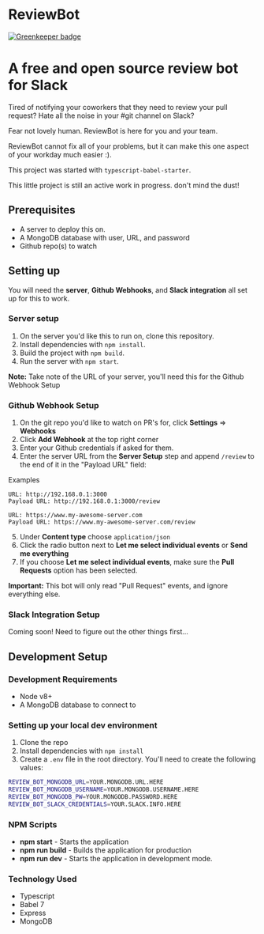 # ReviewBot

[![Greenkeeper badge](https://badges.greenkeeper.io/MrBenJ/review-bot-slack.svg)](https://greenkeeper.io/)

# A free and open source review bot for Slack

Tired of notifying your coworkers that they need to review your pull request? Hate all the noise in your #git channel on Slack?

Fear not lovely human. ReviewBot is here for you and your team.

ReviewBot cannot fix all of your problems, but it can make this one aspect of your workday much easier :).

This project was started with `typescript-babel-starter`.

This little project is still an active work in progress. don't mind the dust!

## Prerequisites

* A server to deploy this on.
* A MongoDB database with user, URL, and password
* Github repo(s) to watch

## Setting up

You will need the **server**, **Github Webhooks**, and **Slack integration** all set up for this to work.

### Server setup

1. On the server you'd like this to run on, clone this repository.
2. Install dependencies with `npm install`.
3. Build the project with `npm build`.
4. Run the server with `npm start`.

**Note:** Take note of the URL of your server, you'll need this for the Github Webhook Setup

### Github Webhook Setup

1. On the git repo you'd like to watch on PR's for, click **Settings** => **Webhooks**
2. Click **Add Webhook** at the top right corner
3. Enter your Github credentials if asked for them.
4. Enter the server URL from the **Server Setup** step and append `/review` to the end of it in the "Payload URL" field:

Examples
```
URL: http://192.168.0.1:3000
Payload URL: http://192.168.0.1:3000/review

URL: https://www.my-awesome-server.com
Payload URL: https://www.my-awesome-server.com/review
```

5. Under **Content type** choose `application/json`
6. Click the radio button next to **Let me select individual events** or **Send me everything**
7. If you choose **Let me select individual events**, make sure the **Pull Requests** option has been selected.

**Important:** This bot will only read "Pull Request" events, and ignore everything else.

### Slack Integration Setup

Coming soon! Need to figure out the other things first...


## Development Setup

### Development Requirements

* Node v8+
* A MongoDB database to connect to

### Setting up your local dev environment

1. Clone the repo
2. Install dependencies with `npm install`
3. Create a `.env` file in the root directory. You'll need to create the following values:

```sh
REVIEW_BOT_MONGODB_URL=YOUR.MONGODB.URL.HERE
REVIEW_BOT_MONGODB_USERNAME=YOUR.MONGODB.USERNAME.HERE
REVIEW_BOT_MONGODB_PW=YOUR.MONGODB.PASSWORD.HERE
REVIEW_BOT_SLACK_CREDENTIALS=YOUR.SLACK.INFO.HERE
```

### NPM Scripts

* **npm start** - Starts the application
* **npm run build** - Builds the application for production
* **npm run dev** - Starts the application in development mode.

### Technology Used

* Typescript
* Babel 7
* Express
* MongoDB
